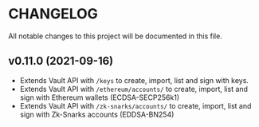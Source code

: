 # CHANGELOG

All notable changes to this project will be documented in this file.

##  v0.11.0 (2021-09-16)
- Extends Vault API with `/keys` to create, import, list and sign with keys. 
- Extends Vault API with `/ethereum/accounts/` to create, import, list and sign with Ethereum wallets (ECDSA-SECP256k1)
- Extends Vault API with `/zk-snarks/accounts/` to create, import, list and sign with Zk-Snarks accounts (EDDSA-BN254)

